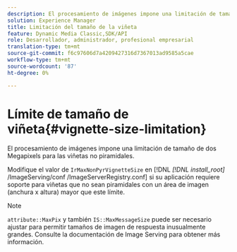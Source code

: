```yaml
---
description: El procesamiento de imágenes impone una limitación de tamaño de dos Megapixels para las viñetas no piramidales.
solution: Experience Manager
title: Limitación del tamaño de la viñeta
feature: Dynamic Media Classic,SDK/API
role: Desarrollador, administrador, profesional empresarial
translation-type: tm+mt
source-git-commit: f6c97606d7a4209427316d7367013ad9585a5cae
workflow-type: tm+mt
source-wordcount: '87'
ht-degree: 0%

---
```



# Límite de tamaño de viñeta{#vignette-size-limitation}

El procesamiento de imágenes impone una limitación de tamaño de dos Megapixels para las viñetas no piramidales.

Modifique el valor de `IrMaxNonPyrVignetteSize` en [!DNL *[!DNL install_root]* /ImageServing/conf /ImageServerRegistry.conf] si su aplicación requiere soporte para viñetas que no sean piramidales con un área de imagen (anchura x altura) mayor que este límite.

>[!NOTE]
>
>`attribute::MaxPix` y también  `IS::MaxMessageSize` puede ser necesario ajustar para permitir tamaños de imagen de respuesta inusualmente grandes. Consulte la documentación de Image Serving para obtener más información.

